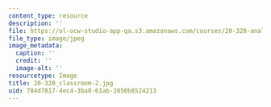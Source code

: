 ```yaml
---
content_type: resource
description: ''
file: https://ol-ocw-studio-app-qa.s3.amazonaws.com/courses/20-320-analysis-of-biomolecular-and-cellular-systems-fall-2012/784d78174ec43ba861ab2850b8524213_20-320_classroom-2.jpg
file_type: image/jpeg
image_metadata:
  caption: ''
  credit: ''
  image-alt: ''
resourcetype: Image
title: 20-320_classroom-2.jpg
uid: 784d7817-4ec4-3ba8-61ab-2850b8524213
---
```

